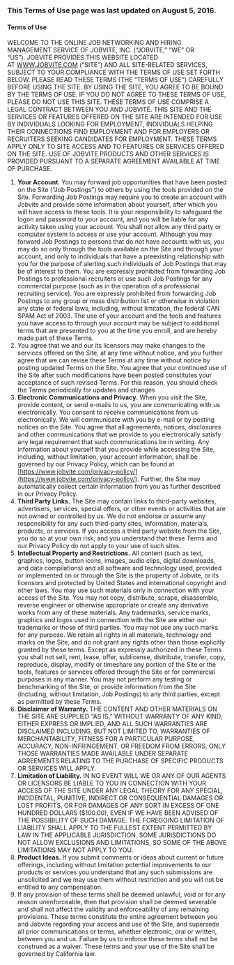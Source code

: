 ### This Terms of Use page was last updated on August 5, 2016.

#### Terms of Use

WELCOME TO THE ONLINE JOB NETWORKING AND HIRING MANAGEMENT SERVICE OF JOBVITE, INC. (“JOBVITE,” “WE” OR “US”). JOBVITE PROVIDES THIS WEBSITE LOCATED AT [WWW.JOBVITE.COM](https://www.jobvite.com/) (“SITE”) AND ALL SITE-RELATED SERVICES, SUBJECT TO YOUR COMPLIANCE WITH THE TERMS OF USE SET FORTH BELOW. PLEASE READ THESE TERMS (THE “TERMS OF USE”) CAREFULLY BEFORE USING THE SITE. BY USING THE SITE, YOU AGREE TO BE BOUND BY THE TERMS OF USE. IF YOU DO NOT AGREE TO THESE TERMS OF USE, PLEASE DO NOT USE THIS SITE. THESE TERMS OF USE COMPRISE A LEGAL CONTRACT BETWEEN YOU AND JOBVITE. THIS SITE AND THE SERVICES OR FEATURES OFFERED ON THE SITE ARE INTENDED FOR USE BY INDIVIDUALS LOOKING FOR EMPLOYMENT, INDIVIDUALS HELPING THEIR CONNECTIONS FIND EMPLOYMENT AND FOR EMPLOYERS OR RECRUITERS SEEKING CANDIDATES FOR EMPLOYMENT. THESE TERMS APPLY ONLY TO SITE ACCESS AND TO FEATURES OR SERVICES OFFERED ON THE SITE. USE OF JOBVITE PRODUCTS AND OTHER SERVICES IS PROVIDED PURSUANT TO A SEPARATE AGREEMENT AVAILABLE AT TIME OF PURCHASE.

1.  **Your Account**. You may forward job opportunities that have been posted on the Site (“Job Postings”) to others by using the tools provided on the Site. Forwarding Job Postings may require you to create an account with Jobvite and provide some information about yourself, after which you will have access to these tools. It is your responsibility to safeguard the logon and password to your account, and you will be liable for any activity taken using your account. You shall not allow any third party or computer system to access or use your account. Although you may forward Job Postings to persons that do not have accounts with us, you may do so only through the tools available on the Site and through your account, and only to individuals that have a preexisting relationship with you for the purpose of alerting such individuals of Job Postings that may be of interest to them. You are expressly prohibited from forwarding Job Postings to professional recruiters or use such Job Postings for any commercial purpose (such as in the operation of a professional recruiting service). You are expressly prohibited from forwarding Job Postings to any group or mass distribution list or otherwise in violation any state or federal laws, including, without limitation, the federal CAN SPAM Act of 2003. The use of your account and the tools and features you have access to through your account may be subject to additional terms that are presented to you at the time you enroll, and are hereby made part of these Terms.
2.  You agree that we and our its licensors may make changes to the services offered on the Site, at any time without notice, and you further agree that we can revise these Terms at any time without notice by posting updated Terms on the Site. You agree that your continued use of the Site after such modifications have been posted constitutes your acceptance of such revised Terms. For this reason, you should check the Terms periodically for updates and changes
3.  **Electronic Communications and Privacy.** When you visit the Site, provide content, or send e-mails to us, you are communicating with us electronically. You consent to receive communications from us electronically. We will communicate with you by e-mail or by posting notices on the Site. You agree that all agreements, notices, disclosures and other communications that we provide to you electronically satisfy any legal requirement that such communications be in writing. Any information about yourself that you provide while accessing the Site, including, without limitation, your account information, shall be governed by our Privacy Policy, which can be found at [https://www.jobvite.com/privacy-policy/](https://www.jobvite.com/privacy-policy/). Further, the Site may automatically collect certain information from you as further described in our Privacy Policy.
4.  **Third Party Links.** The Site may contain links to third-party websites, advertisers, services, special offers, or other events or activities that are not owned or controlled by us. We do not endorse or assume any responsibility for any such third-party sites, information, materials, products, or services. If you access a third party website from the Site, you do so at your own risk, and you understand that these Terms and our Privacy Policy do not apply to your use of such sites.
5.  **Intellectual Property and Restrictions.** All content (such as text, graphics, logos, button icons, images, audio clips, digital downloads, and data compilations) and all software and technology used, provided or implemented on or through the Site is the property of Jobvite, or its licensors and protected by United States and international copyright and other laws. You may use such materials only in connection with your access of the Site. You may not copy, distribute, scrape, disassemble, reverse engineer or otherwise appropriate or create any derivative works from any of these materials. Any trademarks, service marks, graphics and logos used in connection with the Site are either our trademarks or those of third parties. You may not use any such marks for any purpose. We retain all rights in all materials, technology and marks on the Site, and do not grant any rights other than those explicitly granted by these terms. Except as expressly authorized in these Terms you shall not sell, rent, lease, offer, sublicense, distribute, transfer, copy, reproduce, display, modify or timeshare any portion of the Site or the tools, features or services offered through the Site or for commercial purposes in any manner. You may not perform any testing or benchmarking of the Site, or provide information from the Site (including, without limitation, Job Postings) to any third parties, except as permitted by these Terms.
6.  **Disclaimer of Warranty.** THE CONTENT AND OTHER MATERIALS ON THE SITE ARE SUPPLIED “AS IS,” WITHOUT WARRANTY OF ANY KIND, EITHER EXPRESS OR IMPLIED, AND ALL SUCH WARRANTIES ARE DISCLAIMED INCLUDING, BUT NOT LIMITED TO, WARRANTIES OF MERCHANTABILITY, FITNESS FOR A PARTICULAR PURPOSE, ACCURACY, NON-INFRINGEMENT, OR FREEDOM FROM ERRORS. ONLY THOSE WARRANTIES MADE AVAILABLE UNDER SEPARATE AGREEMENTS RELATING TO THE PURCHASE OF SPECIFIC PRODUCTS OR SERVICES WILL APPLY.
7.  **Limitation of Liability.** IN NO EVENT WILL WE OR ANY OF OUR AGENTS OR LICENSORS BE LIABLE TO YOU IN CONNECTION WITH YOUR ACCESS OF THE SITE UNDER ANY LEGAL THEORY FOR ANY SPECIAL, INCIDENTAL, PUNITIVE, INDIRECT OR CONSEQUENTIAL DAMAGES OR LOST PROFITS, OR FOR DAMAGES OF ANY SORT IN EXCESS OF ONE HUNDRED DOLLARS ($100.00), EVEN IF WE HAVE BEEN ADVISED OF THE POSSIBILITY OF SUCH DAMAGE. THE FOREGOING LIMITATION OF LIABILITY SHALL APPLY TO THE FULLEST EXTENT PERMITTED BY LAW IN THE APPLICABLE JURISDICTION. SOME JURISDICTIONS DO NOT ALLOW EXCLUSIONS AND LIMITATIONS, SO SOME OF THE ABOVE LIMITATIONS MAY NOT APPLY TO YOU.
8.  **Product Ideas.** If you submit comments or ideas about current or future offerings, including without limitation potential improvements to our products or services you understand that any such submissions are unsolicited and we may use them without restriction and you will not be entitled to any compensation.
9.  If any provision of these terms shall be deemed unlawful, void or for any reason unenforceable, then that provision shall be deemed severable and shall not affect the validity and enforceability of any remaining provisions. These terms constitute the entire agreement between you and Jobvite regarding your access and use of the Site, and supersede all prior communications or terms, whether electronic, oral or written, between you and us. Failure by us to enforce these terms shall not be construed as a waiver. These terms and your use of the Site shall be governed by California law.